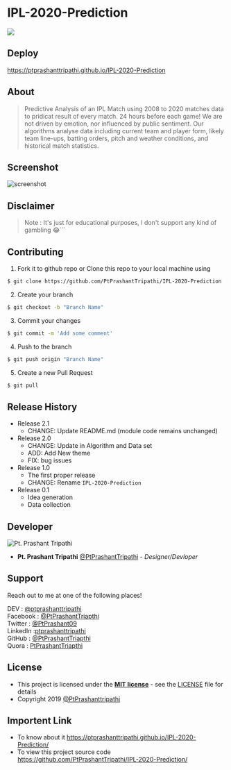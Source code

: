 # IPL-2020-Prediction

![](https://repository-images.githubusercontent.com/299325888/77f6e880-034c-11eb-8ee1-b44403c583c2)

## Deploy

https://ptprashanttripathi.github.io/IPL-2020-Prediction

## About

> Predictive Analysis of an IPL Match using 2008 to 2020 matches data to pridicat result of every match. 24 hours before each game! We are not driven by emotion, nor influenced by public sentiment. Our algorithms analyse data including current team and player form, likely team line-ups, batting orders, pitch and weather conditions, and historical match statistics.

## Screenshot

![screenshot](https://i.imgur.com/pJJoIEC.jpg)

## Disclaimer

> Note : It's just for educational purposes, I don't support any kind of gambling 😂```

## Contributing

1. Fork it to github repo or Clone this repo to your local machine using

```sh
$ git clone https://github.com/PtPrashantTripathi/IPL-2020-Prediction
```

2. Create your branch

```sh
$ git checkout -b "Branch Name"
```

3. Commit your changes

```sh
$ git commit -m 'Add some comment'
```

4. Push to the branch

```sh
$ git push origin "Branch Name"
```

5. Create a new Pull Request

```sh
$ git pull
```

## Release History

- Release 2.1
  - CHANGE: Update README.md (module code remains unchanged)
- Release 2.0
  - CHANGE: Update in Algorithm and Data set
  - ADD: Add New theme
  - FIX: bug issues
- Release 1.0
  - The first proper release
  - CHANGE: Rename `IPL-2020-Prediction`
- Release 0.1
  - Idea generation
  - Data collection

## Developer

![Pt. Prashant Tripathi](https://avatars2.githubusercontent.com/u/26687933?s=200&v=4)

- **Pt. Prashant Tripathi** [@PtPrashantTripathi](https://Prashanttripathi.github.io) - _Designer/Devloper_

## Support

Reach out to me at one of the following places!

DEV : [@ptprashanttripathi](https://dev.to/ptprashanttripathi/)<br>
Facebook : [@PtPrashantTriapthi](https://www.facebook.com/PtPrashantTripathi) <br>
Twitter : [@PtPrashant09](https://twitter.com/intent/follow?screen_name=ptprashant09) <br>
LinkedIn :[ptprashanttripathi](https://www.linkedin.com/in/ptprashanttripathi/)<br>
GitHub : [@PtPrashantTriapthi](https://github.com/PtPrashantTripathi)<br>
Quora : [PtPrashantTriapthi](https://www.quora.com/profile/Pt-Prashant-Tripathi)<br>

## License

- This project is licensed under the **[MIT license](http://opensource.org/licenses/mit-license.php)** - see the [LICENSE](LICENSE) file for details
- Copyright 2019 [@PtPrashanttripathi](http://github.com/PtPrashantTripathi)

## Importent Link

- To know about it https://ptprashanttripathi.github.io/IPL-2020-Prediction/
- To view this project source code https://github.com/PtPrashantTripathi/IPL-2020-Prediction/
